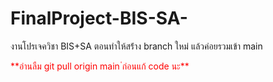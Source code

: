 # FinalProject-BIS-SA-
งานโปรเจควิชา BIS+SA
ตอนทำให้สร้่าง branch ใหม่ แล้วค่อยรวมเข้า main 

<p style="color: red;">**อ่านลืม git pull origin main ่ก่อนแก้ code นะ**</p>


